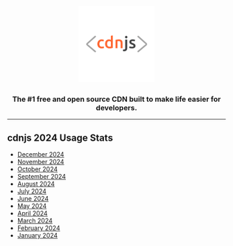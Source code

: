 <h1 align="center">
    <a href="https://cdnjs.com"><img src="https://raw.githubusercontent.com/cdnjs/brand/master/logo/standard/dark-512.png" width="175px" alt="< cdnjs >"></a>
</h1>
 
<h3 align="center">The #1 free and open source CDN built to make life easier for developers.</h3>

---

## cdnjs 2024 Usage Stats

* [December 2024](cdnjs_December_2024.md)
* [November 2024](cdnjs_November_2024.md)
* [October 2024](cdnjs_October_2024.md)
* [September 2024](cdnjs_September_2024.md)
* [August 2024](cdnjs_August_2024.md)
* [July 2024](cdnjs_July_2024.md)
* [June 2024](cdnjs_June_2024.md)
* [May 2024](cdnjs_May_2024.md)
* [April 2024](cdnjs_April_2024.md)
* [March 2024](cdnjs_March_2024.md)
* [February 2024](cdnjs_February_2024.md)
* [January 2024](cdnjs_January_2024.md)
